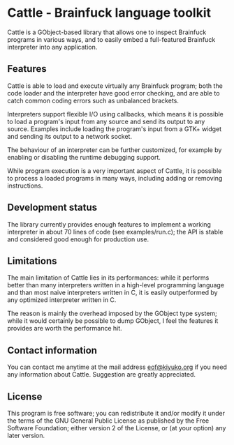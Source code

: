 Cattle - Brainfuck language toolkit
===================================

Cattle is a GObject-based library that allows one to inspect Brainfuck
programs in various ways, and to easily embed a full-featured Brainfuck
interpreter into any application.


Features
--------

Cattle is able to load and execute virtually any Brainfuck program; both
the code loader and the interpreter have good error checking, and are
able to catch common coding errors such as unbalanced brackets.

Interpreters support flexible I/O using callbacks, which means it is
possible to load a program's input from any source and send its output
to any source. Examples include loading the program's input from a GTK+
widget and sending its output to a network socket.

The behaviour of an interpreter can be further customized, for example
by enabling or disabling the runtime debugging support.

While program execution is a very important aspect of Cattle, it is
possible to process a loaded programs in many ways, including adding or
removing instructions.


Development status
------------------

The library currently provides enough features to implement a working
interpreter in about 70 lines of code (see examples/run.c); the API is
stable and considered good enough for production use.


Limitations
-----------

The main limitation of Cattle lies in its performances: while it performs
better than many interpreters written in a high-level programming language
and than most naive interpreters written in C, it is easily outperformed
by any optimized interpreter written in C.

The reason is mainly the overhead imposed by the GObject type system; while
it would certainly be possible to dump GObject, I feel the features it
provides are worth the performance hit.


Contact information
-------------------

You can contact me anytime at the mail address <eof@kiyuko.org> if you
need any information about Cattle. Suggestion are greatly appreciated.


License
-------

This program is free software; you can redistribute it and/or modify
it under the terms of the GNU General Public License as published by
the Free Software Foundation; either version 2 of the License, or
(at your option) any later version.
